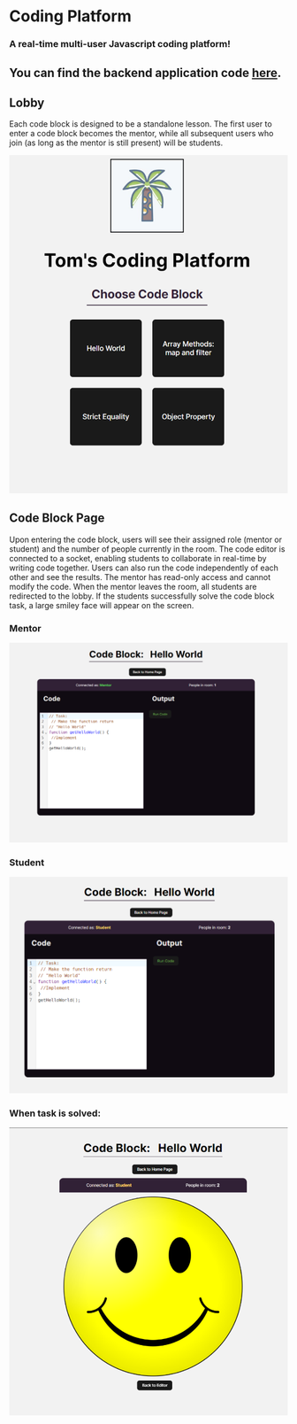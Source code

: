 # Coding Platform

### A real-time multi-user Javascript coding platform!

## You can find the backend application code <a href="https://github.com/guykomash/coding-platform-backend">here</a>.

## Lobby

Each code block is designed to be a standalone lesson. The first user to enter a code block becomes the mentor, while all subsequent users who join (as long as the mentor is still present) will be students.

![Lobby](Lobby.png)

## Code Block Page

Upon entering the code block, users will see their assigned role (mentor or student) and the number of people currently in the room. The code editor is connected to a socket, enabling students to collaborate in real-time by writing code together. Users can also run the code independently of each other and see the results. The mentor has read-only access and cannot modify the code. When the mentor leaves the room, all students are redirected to the lobby. If the students successfully solve the code block task, a large smiley face will appear on the screen.

### Mentor

![Code Block Page](<Code Block Page.png>)

### Student

![Student Code Block Page](Student.png)

### When task is solved:

![Solved](Solved.png)
